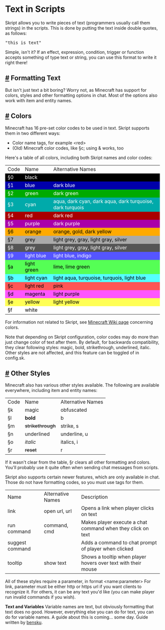 # Text in Scripts

Skript allows you to write pieces of text (programmers usually call them strings) in the scripts. This is done by putting the text inside double quotes, as follows:

<pre>"this is text"</pre>

Simple, isn't it? If an effect, expression, condition, trigger or function accepts something of type text or string, you can use this format to write it right there!

## <a href="#formatting_text">#</a> Formatting Text

But isn't just text a bit boring? Worry not, as Minecraft has support for colors, styles and other formatting options in chat. Most of the options also work with item and entity names.
		
## <a href="#colors">#</a> Colors

Minecraft has 16 pre-set color codes to be used in text. Skript supports them in two different ways:

<ul class="is-list">
	<li>Color name tags, for example &lt;red&gt;</li>
	<li>(Old) Minecraft color codes, like §c; using &amp; works, too</li>
</ul>
			
Here's a table of all colors, including both Skript names and color codes:
				
<table class="table is-bordered is-striped is-hoverable">
	<tr>
		<td>Code</td>
		<td>Name</td>
		<td>Alternative Names</td>
	</tr>
	<tr style="background-color: #000000; color: #FFFFFF">
		<td>§0</td>
		<td>black</td>
		<td></td>
	</tr>
	<tr style="background-color: #0000AA; color: #FFFFFF">
		<td>§1</td>
		<td>blue</td>
		<td>dark blue</td>
	</tr>
	<tr style="background-color: #00AA00; color: #FFFFFF">
		<td>§2</td>
		<td>green</td>
		<td>dark green</td>
	</tr>
	<tr style="background-color: #00AAAA; color: #FFFFFF">
		<td>§3</td>
		<td>cyan</td>
		<td>aqua, dark cyan, dark aqua, dark turquoise, dark turquois</td>
	</tr>
	<tr style="background-color: #AA0000; color: #FFFFFF">
		<td>§4</td>
		<td>red</td>
		<td>dark red</td>
	</tr>
	<tr style="background-color: #AA00AA; color: #FFFFFF">
		<td>§5</td>
		<td>purple</td>
		<td>dark purple</td>
	</tr>
	<tr style="background-color: #FFAA00; color: #000000">
		<td>§6</td>
		<td>orange</td>
		<td>orange, gold, dark yellow</td>
	</tr>
	<tr style="background-color: #AAAAAA; color: #000000">
		<td>§7</td>
		<td>grey</td>
		<td>light grey, gray, light gray, silver</td>
	</tr>
	<tr style="background-color: #555555; color: #FFFFFF">
		<td>§8</td>
		<td>grey</td>
		<td>light grey, gray, light gray, silver</td>
	</tr>
	<tr style="background-color: #5555FF; color: #FFFFFF">
		<td>§9</td>
		<td>light blue</td>
		<td>light blue, indigo</td>
	</tr>
	<tr style="background-color: #55FF55; color: #000000">
		<td>§a</td>
		<td>light green</td>
		<td>lime, lime green</td>
	</tr>
	<tr style="background-color: #55FFFF; color: #000000">
		<td>§b</td>
		<td>light cyan</td>
		<td>light aqua, turquoise, turquois, light blue</td>
	</tr>
	<tr style="background-color: #FF5555; color: #000000">
		<td>§c</td>
		<td>light red</td>
		<td>pink</td>
	</tr>
	<tr style="background-color: #FF55FF; color: #000000">
		<td>§d</td>
		<td>magenta</td>
		<td>light purple</td>
	</tr>
	<tr style="background-color: #FFFF55; color: #000000">
		<td>§e</td>
		<td>yellow</td>
		<td>light yellow</td>
	</tr>
	<tr style="background-color: #FFFFFF; color: #000000">
		<td>§f</td>
		<td>white</td>
		<td></td>
	</tr>
</table>

For information not related to Skript, see
<a href="https://minecraft.gamepedia.com/Formatting_codes#Color_codes">Minecraft Wiki page</a> concerning colors.

Note that depending on Skript configuration, color codes may do more than just
change color of text after them. By default, for backwards compatibility, they
clear following styles: magic, bold, strikethrough, underlined, italic. Other
styles are not affected, and this feature can be toggled of in config.sk.

## <a href="#other_styles">#</a> Other Styles

Minecraft also has various other styles available. The following are available everywhere, including item and entity names:

<table class="table is-bordered is-striped is-hoverable">
	<tr>
		<td>Code</td>
		<td>Name</td>
		<td>Alternative Names</td>
	</tr>
	<tr>
		<td>§k</td>
		<td>magic</td>
		<td>obfuscated</td>
	</tr>
	<tr>
		<td>§l</td>
		<td style="font-weight: bold">bold</td>
		<td>b</td>
	</tr>
	<tr>
		<td>§m</td>
		<td style="text-decoration: line-through">strikethrough</td>
		<td>strike, s</td>
	</tr>
	<tr>
		<td>§n</td>
		<td style="text-decoration: line-under">underlined</td>
		<td>underline, u</td>
	</tr>
	<tr>
		<td>§o</td>
		<td style="font-style: italic">italic</td>
		<td>italics, i</td>
	</tr>
	<tr>
		<td>§r</td>
		<td style="text-decoration: line-through">reset</td>
		<td>r</td>
	</tr>
</table>

If it wasn't clear from the table, §r clears all other formatting and colors.
You'll probably use it quite often when sending chat messages from scripts.

Skript also supports certain newer features, which are only available in chat.
Those do not have formatting codes, so you must use tags for them.

<table class="table is-bordered is-striped is-hoverable">
	<tr>
		<td>Name</td>
		<td>Alternative Names</td>
		<td>Description</td>
	</tr>
	<tr>
		<td>link</td>
		<td>open url, url</td>
		<td>Opens a link when player clicks on text</td>
	</tr>
	<tr>
		<td>run command</td>
		<td>command, cmd</td>
		<td>Makes player execute a chat command when they click on text</td>
	</tr>
	<tr>
		<td>suggest command</td>
		<td></td>
		<td>Adds a command to chat prompt of player when clicked</td>
	</tr>
	<tr>
		<td>tooltip</td>
		<td>show text</td>
		<td>Shows a tooltip when player hovers over text with their mouse</td>
	</tr>
</table>
		
All of these styles require a parameter, in format
<span class="skript-code-inline">&lt;name:parameter&gt;</span>
For link, parameter must be either http or https url if you want clients to
recognize it. For others, it can be any text you'd like
(you can make player run invalid commands if you wish).

<strong>Text and Variables</strong>
Variable names are text, but obviously formatting that text does no good.
However, everything else you can do for text, you can do for variable names.
A guide about this is coming... some day.
Guide written by <a href="https://github.com/bensku">bensku</a>.